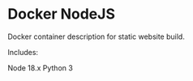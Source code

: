 # Docker NodeJS

Docker container description for static website build.

Includes:

Node 18.x
Python 3
